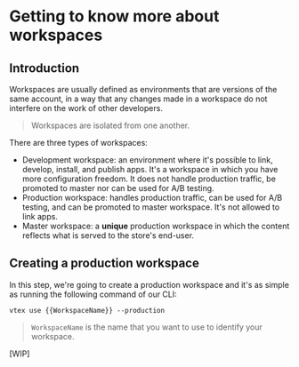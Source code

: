 # Getting to know more about workspaces

## Introduction

Workspaces are usually defined as environments that are versions of the same account, in a way that any changes made in a workspace do not interfere on the work of other developers.

> Workspaces are isolated from one another.

There are three types of workspaces:

- Development workspace: an environment where it's possible to link, develop, install, and publish apps. It's a workspace in which you have more configuration freedom. It does not handle production traffic, be promoted to master nor can be used for A/B testing.
- Production workspace: handles production traffic, can be used for A/B testing, and can be promoted to master workspace. It's not allowed to link apps.
- Master workspace: a **unique** production workspace in which the content reflects what is served to the store's end-user.

## Creating a production workspace

In this step, we're going to create a production workspace and it's as simple as running the following command of our CLI:

```
vtex use {{WorkspaceName}} --production
```

>`WorkspaceName` is the name that you want to use to identify your workspace. 

[WIP]